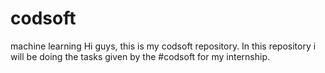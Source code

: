 # codsoft
machine learning
Hi guys, this is my codsoft repository. In this repository i will be doing the tasks given by the #codsoft for my internship. 
